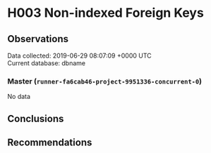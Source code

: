 # H003 Non-indexed Foreign Keys #

## Observations ##
Data collected: 2019-06-29 08:07:09 +0000 UTC  
Current database: dbname  

### Master (`runner-fa6cab46-project-9951336-concurrent-0`) ###


No data


## Conclusions ##


## Recommendations ##


